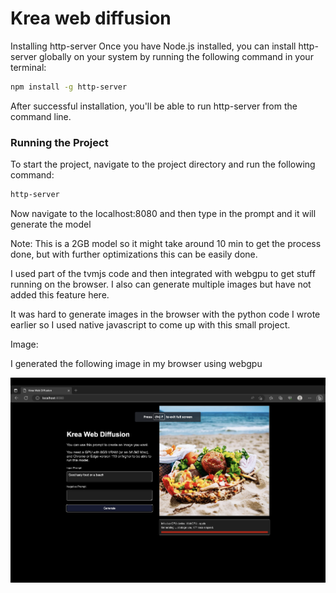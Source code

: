 # Krea web diffusion

Installing http-server
Once you have Node.js installed, you can install http-server globally on your system by running the following command in your terminal:

```bash
npm install -g http-server
```

After successful installation, you'll be able to run http-server from the command line.

### Running the Project
To start the project, navigate to the project directory and run the following command:

```bash
http-server
```

Now navigate to the localhost:8080 and then type in the prompt and it will generate the model

Note: This is a 2GB model so it might take around 10 min to get the process done, but with further optimizations this can be easily done. 

I used part of the tvmjs code and then integrated with webgpu to get stuff running on the browser. I also can generate multiple images but have not added this feature here. 

It was hard to generate images in the browser with the python code I wrote earlier so I used native javascript to come up with this small project.

Image:

I generated the following image in my browser using webgpu

<p align="center">
  <img src="image.png" />
</p>